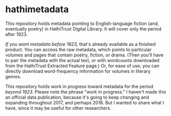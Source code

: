hathimetadata
=============

This repository holds metadata pointing to English-language fiction (and, eventually poetry) in HathiTrust Digital Library. It will cover only the period after 1923.

*If you want metadata before 1923,* that's already available as a finished product. You can access the raw metadata, which points to particular volumes and pages that contain poetry, fiction, or drama. (Then you'll have to pair the metadata with the actual text, or with wordcounts downloaded from the HathiTrust Extracted Feature page.) Or, for ease of use, you can directly download word-frequency information for volumes in literary genres.

This repository holds work in progress toward metadata for the period *beyond 1923.* Please note the phrase "work in progress." I haven't made this an official data publication, because it's going to keep changing and expanding throughout 2017, and perhaps 2018. But I wanted to share what I have, since it may be useful for other researchers.






